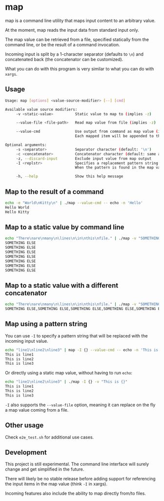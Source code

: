# map

map is a command line utility that maps input content to an arbitrary value.

At the moment, map reads the input data from standard input only.

The map value can be retrieved from a file, specified statically from the command line, or be the result of a command invocation.

Incoming input is split by a 1-character separator (defaults to `\n`) and concatenated back (the concatenator can be customized).

What you can do with this program is very similar to what you can do with `xargs`.

## Usage

```bash
Usage: map [options] <value-source-modifier> [--] [cmd]

Available value source modifiers:
     -v <static-value>          Static value to map to (implies -z)

     --value-file <file-path>   Read map value from file (implies -z)

     --value-cmd                Use output from command as map value (implies -z)
                                Each mapped item will be appended to the command arguments list, unless -z is specified

Optional arguments:
     -s <separator>             Separator character (default: '\n')
     -c <concatenator>          Concatenator character (default: same as separator)
     -z, --discard-input        Exclude input value from map output
     -I <replstr>               Specifies a replacement pattern string. When used, it overrides -z.
                                When the pattern is found in the map value, it is replaced with the current item from the input.

     -h, --help                 Show this help message
```

## Map to the result of a command

```bash
echo -e "World\nKitty\n" | ./map --value-cmd -- echo -n 'Hello'   
Hello World
Hello Kitty
```

## Map to a static value by command line

```bash
echo "There\nare\nmany\n\lines\n\in\nthis\nfile." | ./map -v "SOMETHING ELSE"
SOMETHING ELSE
SOMETHING ELSE
SOMETHING ELSE
SOMETHING ELSE
SOMETHING ELSE
SOMETHING ELSE
SOMETHING ELSE
```

## Map to a static value with a different concatenator

```bash
echo "There\nare\nmany\n\lines\n\in\nthis\nfile." | ./map -v "SOMETHING ELSE" -c,
SOMETHING ELSE,SOMETHING ELSE,SOMETHING ELSE,SOMETHING ELSE,SOMETHING ELSE,SOMETHING ELSE,SOMETHING ELSE,
```

## Map using a pattern string

You can use `-I` to specify a pattern string that will be replaced with the incoming input value.

```bash
echo "line1\nline2\nline3" | map -I {} --value-cmd -- echo -n 'This is {}'
This is line1
This is line2
This is line3
```

Or directly using a static map value, without having to run `echo`:

```bash
echo "line1\nline2\nline3" | ./map -I {} -v "This is {}"
This is line1
This is line2
This is line3
```

`-I` also supports the `--value-file` option, meaning it can replace on the fly a map value coming from a file.

## Other usage

Check `e2e_test.sh` for additional use cases.

## Development

This project is still experimental. The command line interface will surely change and get simplified in the future.

There will likely be no stable release before adding support for referencing the input items in the map value (think `-I` in xargs).

Incoming features also include the ability to map directly from/to files.
